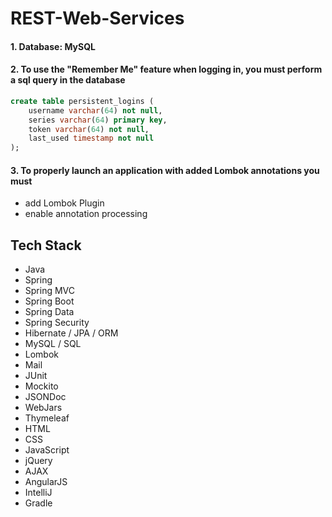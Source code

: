 # REST-Web-Services
#### 1. Database: MySQL

#### 2. To use the "Remember Me" feature when logging in, you must perform a sql query in the database
```sql
create table persistent_logins (
    username varchar(64) not null,
    series varchar(64) primary key,
    token varchar(64) not null,
    last_used timestamp not null
);
```

#### 3. To properly launch an application with added Lombok annotations you must
- add Lombok Plugin
- enable annotation processing

## Tech Stack
*  Java
*  Spring
*  Spring MVC
*  Spring Boot
*  Spring Data
*  Spring Security
*  Hibernate / JPA / ORM
*  MySQL / SQL
*  Lombok
*  Mail
*  JUnit
*  Mockito
*  JSONDoc
*  WebJars
*  Thymeleaf
*  HTML
*  CSS
*  JavaScript
*  jQuery
*  AJAX
*  AngularJS
*  IntelliJ
*  Gradle
